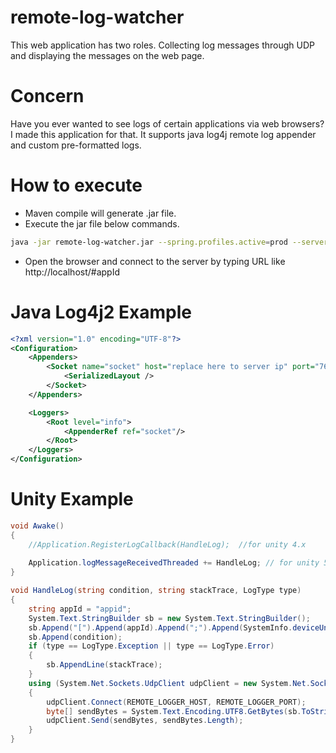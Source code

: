 # remote-log-watcher
This web application has two roles. Collecting log messages through UDP and displaying the messages on the web page.

# Concern
Have you ever wanted to see logs of certain applications via web browsers? I made this application for that. 
It supports java log4j remote log appender and custom pre-formatted logs.

# How to execute
- Maven compile will generate .jar file. 
- Execute the jar file below commands.
```bash
java -jar remote-log-watcher.jar --spring.profiles.active=prod --server.port=80
```
- Open the browser and connect to the server by typing URL like http://localhost/#appId

# Java Log4j2 Example
```xml
<?xml version="1.0" encoding="UTF-8"?>
<Configuration>
	<Appenders>
		<Socket name="socket" host="replace here to server ip" port="7686" protocol="UDP">
			<SerializedLayout />
		</Socket>
	</Appenders>

	<Loggers>
		<Root level="info">
			<AppenderRef ref="socket"/>
		</Root>
	</Loggers>
</Configuration>
```

# Unity Example
```csharp
void Awake() 
{
    //Application.RegisterLogCallback(HandleLog);  //for unity 4.x
    
    Application.logMessageReceivedThreaded += HandleLog; // for unity 5.x
}

void HandleLog(string condition, string stackTrace, LogType type)
{
	string appId = "appid";
	System.Text.StringBuilder sb = new System.Text.StringBuilder();
	sb.Append("[").Append(appId).Append(";").Append(SystemInfo.deviceUniqueIdentifier).Append(";").Append(type.ToString()).Append("]");
	sb.Append(condition);
	if (type == LogType.Exception || type == LogType.Error)
	{
		sb.AppendLine(stackTrace);
	}
	using (System.Net.Sockets.UdpClient udpClient = new System.Net.Sockets.UdpClient())
	{
		udpClient.Connect(REMOTE_LOGGER_HOST, REMOTE_LOGGER_PORT);
		byte[] sendBytes = System.Text.Encoding.UTF8.GetBytes(sb.ToString());
		udpClient.Send(sendBytes, sendBytes.Length);
	}
}
```
